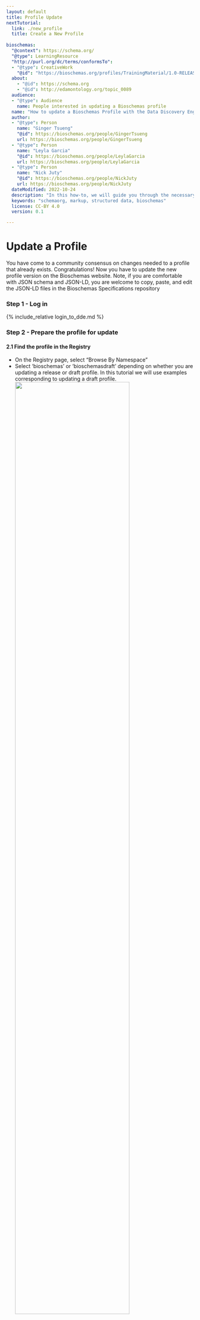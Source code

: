 ```yaml
---
layout: default
title: Profile Update
nextTutorial:
  link: ./new_profile
  title: Create a New Profile
  
bioschemas:
  "@context": https://schema.org/
  "@type": LearningResource
  "http://purl.org/dc/terms/conformsTo":
  - "@type": CreativeWork
    "@id": "https://bioschemas.org/profiles/TrainingMaterial/1.0-RELEASE"
  about:
    - "@id": https://schema.org
    - "@id": http://edamontology.org/topic_0089
  audience:
  - "@type": Audience
    name: People interested in updating a Bioschemas profile
  name: "How to update a Bioschemas Profile with the Data Discovery Engine (DDE) Schema Playground"
  author:
  - "@type": Person
    name: "Ginger Tsueng"
    "@id": https://bioschemas.org/people/GingerTsueng
    url: https://bioschemas.org/people/GingerTsueng
  - "@type": Person
    name: "Leyla Garcia"
    "@id": https://bioschemas.org/people/LeylaGarcia
    url: https://bioschemas.org/people/LeylaGarcia
  - "@type": Person
    name: "Nick Juty"
    "@id": https://bioschemas.org/people/NickJuty
    url: https://bioschemas.org/people/NickJuty
  dateModified: 2022-10-24
  description: "In this how-to, we will guide you through the necessary steps in order to update an existing Bioschemas profile"
  keywords: "schemaorg, markup, structured data, bioschemas"
  license: CC-BY 4.0
  version: 0.1

---
```

# Update a Profile

You have come to a community consensus on changes needed to a profile that already exists. Congratulations! Now you have to update the new profile version on the Bioschemas website. Note, if you are comfortable with JSON schema and JSON-LD, you are welcome to copy, paste, and edit the JSON-LD files in the Bioschemas Specifications repository

### Step 1 - Log in
{% include_relative login_to_dde.md %}

### Step 2 - Prepare the profile for update
#### 2.1 Find the profile in the Registry
* On the Registry page, select “Browse By Namespace”
* Select ‘bioschemas’ or ‘bioschemasdraft’ depending on whether you are updating a release or draft profile. In this tutorial we will use examples corresponding to updating a draft profile.
<br><img src="/images/select-namespace.png" width="80%">
* Search for the name of the profile to be updated
* Click ‘extend’ (icon on the right at the end of the row corresponding to the profile name)
<br><img src="/tutorials/dde/images/extend-specification.png" width="80%"></img>

#### 2.2 Follow the prompts to update your profile
* Create a temporary namespace that will help us identify your working space.
* Fill in the form to create the updated profile version including the name of the profile and a description. The description should include:
  * The description of the profile as determined by the community
  * The version of the profile
  * Any descriptions of changes between versions
  * The name of the person who prepared the changes
* **You will not be able to change this information on the next steps so make sure it is correct before moving on**
<br><img src="/tutorials/dde/images/fill-out-spec-form.png" width="80%"></img>

#### 2.3 Select minimum, recommended and optional properties of your profile
* You can select properties from all parent classes. Each parent class will be displayed on a blue box. 
* The  minimum (aka requested/mandatory), recommended, and optional properties are automatically shown from the latest available profile you selected in 2.1.
<br><img src={% include_relative images/inherit-properties.png %} width="80%"></img>
* You can select additional properties or unselect those that are no longer needed for the updated version.
* To **update properties for a particular parent class**, click on the “...” icon on the right of that parent class. This will open up a list of all availables properties for this class. 
  * If a property **should be** included in the profile:
    * select it with the checkbox icon
    * define its marginality (red star for minimum, yellow circle for recommended, turquoise square for optional)
  * If a property **should NOT** be part of the profile:
    * deselect it with the checkbox icon - i.e., checkbox icon should be gray
  * Change the selection checkbox icon and marginality buttons as needed for each available property
* Special property: conformsTo
  * "Uncheck" conformsTo as it will be added automatically via a script

#### 2.4 Modify cardinality and description of properties selected for your profile
* You can modify the cardinality of those properties that you have selected for your profile. To activate the cardinality selection, please look for the “Validation Editor” option on the top of your profile and enable it
{% include_relative images/images/validation_toggle.jpg width="15%" %} 
* On the Validation View, make sure that “Cardinality” is enabled, you will find this option on the top left
<br><img src="/tutorials/dde/images/cardinality_toggle.jpg" width="30%"></img>
* You will have to select the cardinality for each property 
<br><img src="/tutorials/dde/images/cardinality_selection.jpg" width="15%"></img>
* You can also modify the description. We suggest doing so only when you need to add a note on how the property should be used for the Bioschemas use case, otherwise leave it as it comes from schema.org. Remember to always copy the portion corresponding to the original text in schema.org and then, separated by an empty line, add the usage note for Bioschemas. The usage note should include any recommendation on existing controlled vocabularies for the property.
<br><img src="/tutorials/dde/images/edit_description.jpg" width="30%"></img>
* Remember to save your work. The DDE editor will tell you if there is any property that still need validation rules
<br>{% include image.html file="/tutorials/dde/images/validation_warning.jpg" width="20%" %}

* Add or modify existing validation rules as needed via the drag-and-drop interface in the DDE validation editor

#### 2.5 Download / Save your JSON-LD schema
* Downloading your DDE-generated schema
  * Click the download button 
  * Name your DDE-generated file, and click download
  * Your JSON-LD file should follow the appropriate naming convention
    * (Profile Name)_v(version)-(DRAFT|RELEASE)-(version date, if applicable).(json|jsonld)
    * example 1 - LabProtocol_v0.6-DRAFT-2020_12_08.json
    * example 2 - Gene_v1.0-RELEASE.json
* Interpreting the validation warnings
  * The DDE will automatically check your schema for JSON validation rules and give warnings if they are missing
  * Revisit the DDE validation editor and add JSON Schema validation rules to the properties that lack them

#### 3.0 Save your JSON-LD to the Bioschemas Specification Repository and create a pull request
* Go to the [Bioschemas Specification repository](https://github.com/BioSchemas/specifications) 
* Create a new branch or fork the repository
* In your branch or fork, and find your specification
* Add your JSON-LD to the `jsonld` directory for your specification
* Create a pull request for your fork or branch
  * Include any issues you encountered from your test that you were unable to address


